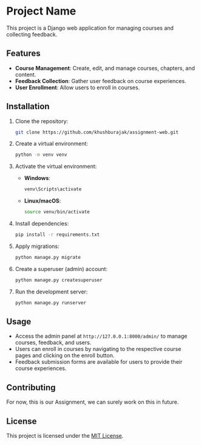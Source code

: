 # Project Name

This project is a Django web application for managing courses and collecting feedback.

## Features

- **Course Management**: Create, edit, and manage courses, chapters, and content.
- **Feedback Collection**: Gather user feedback on course experiences.
- **User Enrollment**: Allow users to enroll in courses.

## Installation

1. Clone the repository:

    ```bash
    git clone https://github.com/khushburajak/assignment-web.git
    ```

2. Create a virtual environment:

    ```bash
    python -m venv venv
    ```

3. Activate the virtual environment:

    - **Windows**:

        ```bash
        venv\Scripts\activate
        ```

    - **Linux/macOS**:

        ```bash
        source venv/bin/activate
        ```

4. Install dependencies:

    ```bash
    pip install -r requirements.txt
    ```

5. Apply migrations:

    ```bash
    python manage.py migrate
    ```

6. Create a superuser (admin) account:

    ```bash
    python manage.py createsuperuser
    ```

7. Run the development server:

    ```bash
    python manage.py runserver
    ```

## Usage

- Access the admin panel at `http://127.0.0.1:8000/admin/` to manage courses, feedback, and users.
- Users can enroll in courses by navigating to the respective course pages and clicking on the enroll button.
- Feedback submission forms are available for users to provide their course experiences.

## Contributing

For now, this is our Assignment, we can surely work on this in future.

## License

This project is licensed under the [MIT License](LICENSE).
